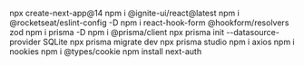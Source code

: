 npx create-next-app@14
npm i @ignite-ui/react@latest
npm i @rocketseat/eslint-config -D
npm i react-hook-form @hookform/resolvers zod
npm i prisma -D
npm i @prisma/client
npx prisma init --datasource-provider SQLite
npx prisma migrate dev
npx prisma studio
npm i axios
npm i  nookies
npm i @types/cookie
npm install next-auth